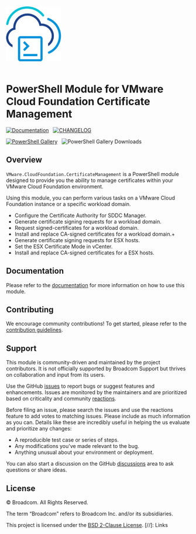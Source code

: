 <!-- markdownlint-disable first-line-h1 no-inline-html -->

<img src=".github/icon-400px.svg" alt="A PowerShell Module for Cloud Foundation Certificate Management" width="150"></br></br>

# PowerShell Module for VMware Cloud Foundation Certificate Management

[<img src="https://img.shields.io/badge/Documentation-Read-blue?style=for-the-badge&logo=readthedocs&logoColor=white" alt="Documentation">][docs-module]&nbsp;&nbsp;
[<img src="https://img.shields.io/badge/Changelog-Read-blue?style=for-the-badge&logo=github&logoColor=white" alt="CHANGELOG" >][changelog]

[<img src="https://img.shields.io/powershellgallery/v/VMware.CloudFoundation.CertificateManagement?style=for-the-badge&logo=powershell&logoColor=white" alt="PowerShell Gallery">][psgallery-module]&nbsp;&nbsp;
<img src="https://img.shields.io/powershellgallery/dt/VMware.CloudFoundation.CertificateManagement?style=for-the-badge&logo=powershell&logoColor=white" alt="PowerShell Gallery Downloads">

## Overview

`VMware.CloudFoundation.CertificateManagement` is a PowerShell module designed to provide you the ability to manage 
certificates within your VMware Cloud Foundation environment.

Using this module, you can perform various tasks on a VMware Cloud Foundation instance or a specific
workload domain.

- Configure the Certificate Authority for SDDC Manager.
- Generate certificate signing requests for a workload domain.
- Request signed-certificates for a workload domain.
- Install and replace CA-signed certificates for a workload domain.+
- Generate certificate signing requests for ESX hosts.
- Set the ESX Certificate Mode in vCenter.
- Install and replace CA-signed certificates for a ESX hosts.

## Documentation

Please refer to the [documentation][docs-module] for more information on how to use this module.

## Contributing

We encourage community contributions! To get started, please refer to the [contribution guidelines][contributing].

## Support

This module is community-driven and maintained by the project contributors. It is not officially
supported by Broadcom Support but thrives on collaboration and input from its users.

Use the GitHub [issues][gh-issues] to report bugs or suggest features and enhancements. Issues are
monitored by the maintainers and are prioritized based on criticality and community [reactions][gh-reactions].

Before filing an issue, please search the issues and use the reactions feature to add votes to
matching issues. Please include as much information as you can. Details like these are incredibly
useful in helping the us evaluate and prioritize any changes:

- A reproducible test case or series of steps.
- Any modifications you've made relevant to the bug.
- Anything unusual about your environment or deployment.

You can also start a discussion on the GitHub [discussions][gh-discussions] area to ask questions or
share ideas.

## License

© Broadcom. All Rights Reserved.

The term “Broadcom” refers to Broadcom Inc. and/or its subsidiaries.

This project is licensed under the [BSD 2-Clause License](LICENSE).
[//]: Links

[changelog]: CHANGELOG.md
[contributing]: CONTRIBUTING.md
[docs-module]: https://vmware.github.io/powershell-module-for-vmware-cloud-foundation-certificate-management
[gh-discussions]: https://github.com/vmware/powershell-module-for-vmware-cloud-foundation-certificate-management/discussions
[gh-issues]: https://github.com/vmware/powershell-module-for-vmware-cloud-foundation-certificate-management/issues
[gh-reactions]: https://github.blog/2016-03-10-add-reactions-to-pull-requests-issues-and-comments/
[psgallery-module]: https://www.powershellgallery.com/packages/VMware.CloudFoundation.CertificateManagement
